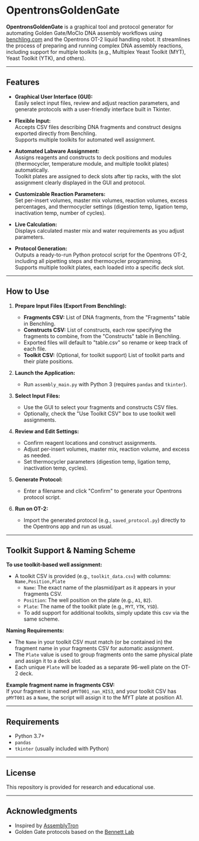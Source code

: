 # OpentronsGoldenGate

**OpentronsGoldenGate** is a graphical tool and protocol generator for automating Golden Gate/MoClo DNA assembly workflows using [benchling.com](https://benchling.com) and the Opentrons OT-2 liquid handling robot. It streamlines the process of preparing and running complex DNA assembly reactions, including support for multiple toolkits (e.g., Multiplex Yeast Toolkit (MYT), Yeast Toolkit (YTK), and others).

---

## Features

- **Graphical User Interface (GUI):**  
  Easily select input files, review and adjust reaction parameters, and generate protocols with a user-friendly interface built in Tkinter.

- **Flexible Input:**  
  Accepts CSV files describing DNA fragments and construct designs exported directly from Benchling.  
  Supports multiple toolkits for automated well assignment.

- **Automated Labware Assignment:**  
  Assigns reagents and constructs to deck positions and modules (thermocycler, temperature module, and multiple toolkit plates) automatically.  
  Toolkit plates are assigned to deck slots after tip racks, with the slot assignment clearly displayed in the GUI and protocol.

- **Customizable Reaction Parameters:**  
  Set per-insert volumes, master mix volumes, reaction volumes, excess percentages, and thermocycler settings (digestion temp, ligation temp, inactivation temp, number of cycles).

- **Live Calculation:**  
  Displays calculated master mix and water requirements as you adjust parameters.

- **Protocol Generation:**  
  Outputs a ready-to-run Python protocol script for the Opentrons OT-2, including all pipetting steps and thermocycler programming.  
  Supports multiple toolkit plates, each loaded into a specific deck slot.

---

## How to Use

1. **Prepare Input Files (Export From Benchling):**
   - **Fragments CSV:** List of DNA fragments, from the "Fragments" table in Benchling.
   - **Constructs CSV:** List of constructs, each row specifying the fragments to combine, from the "Constructs" table in Benchling.
   - Exported files will default to "table.csv" so rename or keep track of each file.
   - **Toolkit CSV:** (Optional, for toolkit support) List of toolkit parts and their plate positions.

2. **Launch the Application:**
   - Run `assembly_main.py` with Python 3 (requires `pandas` and `tkinter`).

3. **Select Input Files:**
   - Use the GUI to select your fragments and constructs CSV files.
   - Optionally, check the "Use Toolkit CSV" box to use toolkit well assignments.

4. **Review and Edit Settings:**
   - Confirm reagent locations and construct assignments.
   - Adjust per-insert volumes, master mix, reaction volume, and excess as needed.
   - Set thermocycler parameters (digestion temp, ligation temp, inactivation temp, cycles).

5. **Generate Protocol:**
   - Enter a filename and click "Confirm" to generate your Opentrons protocol script.

6. **Run on OT-2:**
   - Import the generated protocol (e.g., `saved_protocol.py`) directly to the Opentrons app and run as usual.

---

## Toolkit Support & Naming Scheme

**To use toolkit-based well assignment:**

- A toolkit CSV is provided (e.g., `toolkit_data.csv`) with columns:  
  `Name,Position,Plate`
  - `Name`: The exact name of the plasmid/part as it appears in your fragments CSV.
  - `Position`: The well position on the plate (e.g., `A1`, `B2`).
  - `Plate`: The name of the toolkit plate (e.g., `MYT`, `YTK`, `YSD`).
  - To add support for additional toolkits, simply update this csv via the same scheme.

**Naming Requirements:**
- The `Name` in your toolkit CSV must match (or be contained in) the fragment name in your fragments CSV for automatic assignment.
- The `Plate` value is used to group fragments onto the same physical plate and assign it to a deck slot.
- Each unique `Plate` will be loaded as a separate 96-well plate on the OT-2 deck.

**Example fragment name in fragments CSV:**  
If your fragment is named `pMYT001_nan_HIS3`, and your toolkit CSV has `pMYT001` as a `Name`, the script will assign it to the MYT plate at position A1.

---

## Requirements

- Python 3.7+
- `pandas`
- `tkinter` (usually included with Python)

---

## License

This repository is provided for research and educational use.

---

## Acknowledgments

- Inspired by [AssemblyTron](https://github.com/PlantSynBioLab/AssemblyTron)
- Golden Gate protocols based on the [Bennett Lab](https://wiki.rice.edu/confluence/display/BIODESIGN/Golden+Gate+Assembly)


